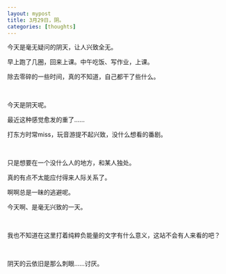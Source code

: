 ```yaml
---
layout: mypost
title: 3月29日，阴。
categories: [thoughts]
---
```


今天是毫无疑问的阴天，让人兴致全无。

早上跑了几圈，回来上课。中午吃饭、写作业，上课。

除去零碎的一些时间，真的不知道，自己都干了些什么。

<br>

今天是阴天呢。

最近这种感觉愈发的重了……

打东方时常miss，玩音游提不起兴致，没什么想看的番剧。

<br>

只是想要在一个没什么人的地方，和某人独处。

真的有点不太能应付得来人际关系了。

啊啊总是一昧的逃避呢。

今天啊、是毫无兴致的一天。

<br>

我也不知道在这里打着纯粹负能量的文字有什么意义，这站不会有人来看的吧？

<br>

阴天的云依旧是那么刺眼……讨厌。

